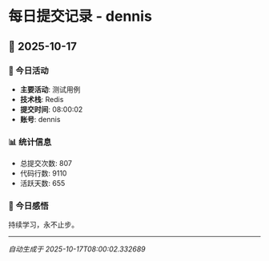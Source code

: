 # 每日提交记录 - dennis

## 📅 2025-10-17

### 🎯 今日活动
- **主要活动**: 测试用例
- **技术栈**: Redis
- **提交时间**: 08:00:02
- **账号**: dennis

### 📊 统计信息
- 总提交次数: 807
- 代码行数: 9110
- 活跃天数: 655

### 💭 今日感悟
持续学习，永不止步。

---
*自动生成于 2025-10-17T08:00:02.332689*
